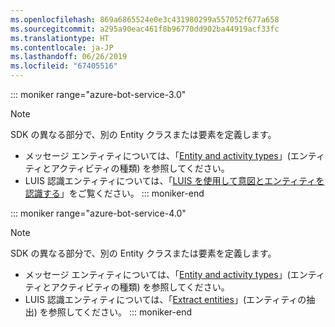 ```yaml
---
ms.openlocfilehash: 869a6865524e0e3c431980299a557052f677a658
ms.sourcegitcommit: a295a90eac461f8b96770dd902ba44919acf33fc
ms.translationtype: HT
ms.contentlocale: ja-JP
ms.lasthandoff: 06/26/2019
ms.locfileid: "67405516"
---
```

::: moniker range="azure-bot-service-3.0"
> [!NOTE]
> SDK の異なる部分で、別の Entity クラスまたは要素を定義します。
> - メッセージ エンティティについては、「[Entity and activity types](https://docs.microsoft.com/azure/bot-service/bot-service-activities-entities?view=azure-bot-service-4.0)」(エンティティとアクティビティの種類) を参照してください。
> - LUIS 認識エンティティについては、「[LUIS を使用して意図とエンティティを認識する](../nodejs/bot-builder-nodejs-recognize-intent-luis.md)」をご覧ください。
::: moniker-end

::: moniker range="azure-bot-service-4.0"
> [!NOTE]
> SDK の異なる部分で、別の Entity クラスまたは要素を定義します。
> - メッセージ エンティティについては、「[Entity and activity types](https://docs.microsoft.com/azure/bot-service/bot-service-activities-entities?view=azure-bot-service-4.0)」(エンティティとアクティビティの種類) を参照してください。
> - LUIS 認識エンティティについては、「[Extract entities](../v4sdk/bot-builder-howto-v4-luis.md)」(エンティティの抽出) を参照してください。
::: moniker-end
